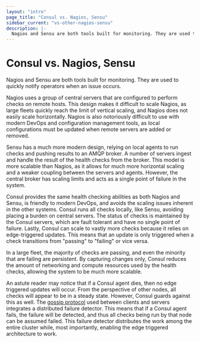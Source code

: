 ```yaml
---
layout: "intro"
page_title: "Consul vs. Nagios, Sensu"
sidebar_current: "vs-other-nagios-sensu"
description: |-
  Nagios and Sensu are both tools built for monitoring. They are used to quickly notify operators when an issue occurs.
---
```


# Consul vs. Nagios, Sensu

Nagios and Sensu are both tools built for monitoring. They are used
to quickly notify operators when an issue occurs.

Nagios uses a group of central servers that are configured to perform
checks on remote hosts. This design makes it difficult to scale Nagios,
as large fleets quickly reach the limit of vertical scaling, and Nagios
does not easily scale horizontally. Nagios is also notoriously
difficult to use with modern DevOps and configuration management tools,
as local configurations must be updated when remote servers are added
or removed.

Sensu has a much more modern design, relying on local agents to run
checks and pushing results to an AMQP broker. A number of servers
ingest and handle the result of the health checks from the broker. This model
is more scalable than Nagios, as it allows for much more horizontal scaling
and a weaker coupling between the servers and agents. However, the central broker
has scaling limits and acts as a single point of failure in the system.

Consul provides the same health checking abilities as both Nagios and Sensu,
is friendly to modern DevOps, and avoids the scaling issues inherent in the
other systems. Consul runs all checks locally, like Sensu, avoiding placing
a burden on central servers. The status of checks is maintained by the Consul
servers, which are fault tolerant and have no single point of failure.
Lastly, Consul can scale to vastly more checks because it relies on edge-triggered
updates. This means that an update is only triggered when a check transitions
from "passing" to "failing" or vice versa.

In a large fleet, the majority of checks are passing, and even the minority
that are failing are persistent. By capturing changes only, Consul reduces
the amount of networking and compute resources used by the health checks,
allowing the system to be much more scalable.

An astute reader may notice that if a Consul agent dies, then no edge triggered
updates will occur. From the perspective of other nodes, all checks will appear
to be in a steady state. However, Consul guards against this as well. The
[gossip protocol](/docs/internals/gossip.html) used between clients and servers
integrates a distributed failure detector. This means that if a Consul agent fails,
the failure will be detected, and thus all checks being run by that node can be
assumed failed. This failure detector distributes the work among the entire cluster
while, most importantly, enabling the edge triggered architecture to work.
